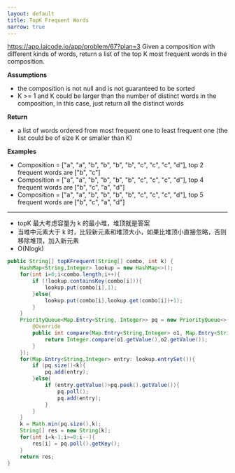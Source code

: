 ```yaml
---
layout: default
title: TopK Frequent Words
narrow: true
---
```


https://app.laicode.io/app/problem/67?plan=3
Given a composition with different kinds of words, return a list of the top K most frequent words in the composition.

**Assumptions**

- the composition is not null and is not guaranteed to be sorted
- K >= 1 and K could be larger than the number of distinct words in the composition, in this case, just return all the distinct words

**Return**

- a list of words ordered from most frequent one to least frequent one (the list could be of size K or smaller than K)

**Examples**

- Composition = ["a", "a", "b", "b", "b", "b", "c", "c", "c", "d"], top 2 frequent words are ["b", "c"]
- Composition = ["a", "a", "b", "b", "b", "b", "c", "c", "c", "d"], top 4 frequent words are ["b", "c", "a", "d"]
- Composition = ["a", "a", "b", "b", "b", "b", "c", "c", "c", "d"], top 5 frequent words are ["b", "c", "a", "d"]

---

- topK 最大考虑容量为 k 的最小堆，堆顶就是答案
- 当堆中元素大于 k 时，比较新元素和堆顶大小，如果比堆顶小直接忽略，否则移除堆顶，加入新元素
- O(Nlogk)

```java
public String[] topKFrequent(String[] combo, int k) {
    HashMap<String,Integer> lookup = new HashMap<>();
    for(int i=0;i<combo.length;i++){
        if (!lookup.containsKey(combo[i])){
            lookup.put(combo[i],1);
        }else{
            lookup.put(combo[i],lookup.get(combo[i])+1);
        }
    }
    PriorityQueue<Map.Entry<String, Integer>> pq = new PriorityQueue<>(new Comparator<Map.Entry<String,Integer>>(){
        @Override
        public int compare(Map.Entry<String,Integer> o1, Map.Entry<String,Integer> o2){
            return Integer.compare(o1.getValue(),o2.getValue());
        }
    });
    for(Map.Entry<String,Integer> entry: lookup.entrySet()){
        if (pq.size()<k){
            pq.add(entry);
        }else{
            if (entry.getValue()>pq.peek().getValue()){
                pq.poll();
                pq.add(entry);
            }
        }
    }
    k = Math.min(pq.size(),k);
    String[] res = new String[k];
    for(int i=k-1;i>=0;i--){
        res[i] = pq.poll().getKey();
    }
    return res;
}
```
